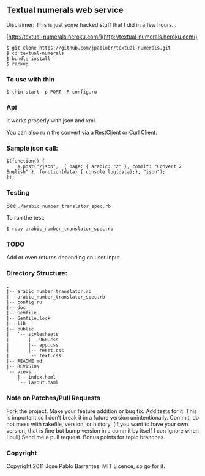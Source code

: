 ## Textual numerals web service

Disclaimer: This is just some hacked stuff that I did in a few hours...

[http://textual-numerals.heroku.com/](http://textual-numerals.heroku.com/)

    $ git clone https://github.com/jpablobr/textual-numerals.git
    $ cd textual-numerals
    $ bundle install
    $ rackup

### To use with thin

    $ thin start -p PORT -R config.ru

### Api

It works properly with json and xml.

You can also ru
n the convert via a RestClient or Curl Client.

### Sample json call:

    $(function() {
        $.post("/json",  { page: { arabic: "2" }, commit: "Convert 2 English" }, function(data) { console.log(data);}, "json");
    });

### Testing

See `./arabic_number_translator_spec.rb`

To run the test:

    $ ruby arabic_number_translator_spec.rb

### TODO

Add or even returns depending on user input.

### Directory Structure:
    .
    |-- arabic_number_translator.rb
    |-- arabic_number_translator_spec.rb
    |-- config.ru
    |-- doc
    |-- Gemfile
    |-- Gemfile.lock
    |-- lib
    |-- public
    |   `-- stylesheets
    |       |-- 960.css
    |       |-- app.css
    |       |-- reset.css
    |       `-- text.css
    |-- README.md
    |-- REVISION
    `-- views
        |-- index.haml
        `-- layout.haml

### Note on Patches/Pull Requests

Fork the project.
Make your feature addition or bug fix.
Add tests for it. This is important so I don’t break it in a future version unintentionally.
Commit, do not mess with rakefile, version, or history. (if you want to have your own version, that is fine but bump version in a commit by itself I can ignore when I pull)
Send me a pull request. Bonus points for topic branches.

### Copyright

Copyright 2011 Jose Pablo Barrantes. MIT Licence, so go for it.
